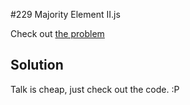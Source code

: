 #229 Majority Element II.js

Check out [the problem](https://leetcode.com/problems/majority-element-ii/)

## Solution

Talk is cheap, just check out the code. :P
